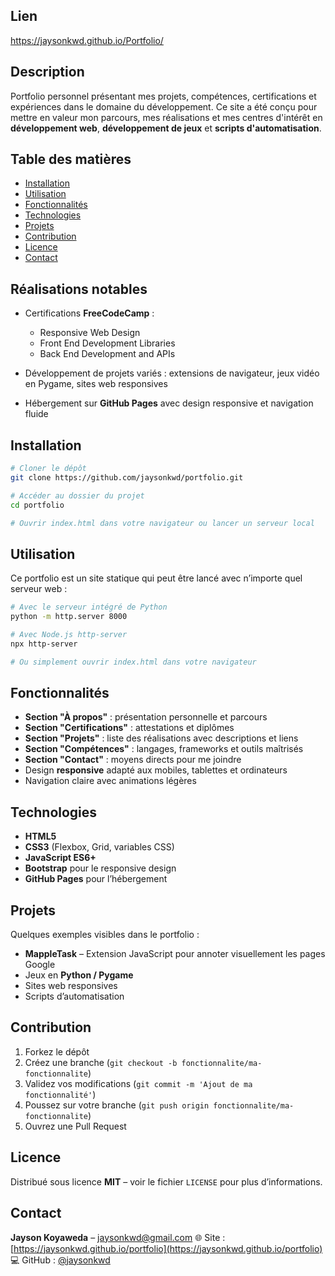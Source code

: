 ## Lien
https://jaysonkwd.github.io/Portfolio/

## Description

Portfolio personnel présentant mes projets, compétences, certifications et expériences dans le domaine du développement.
Ce site a été conçu pour mettre en valeur mon parcours, mes réalisations et mes centres d'intérêt en **développement web**, **développement de jeux** et **scripts d'automatisation**.

## Table des matières

* [Installation](#installation)
* [Utilisation](#utilisation)
* [Fonctionnalités](#fonctionnalités)
* [Technologies](#technologies)
* [Projets](#projets)
* [Contribution](#contribution)
* [Licence](#licence)
* [Contact](#contact)

## Réalisations notables

* Certifications **FreeCodeCamp** :

  * Responsive Web Design
  * Front End Development Libraries
  * Back End Development and APIs
* Développement de projets variés : extensions de navigateur, jeux vidéo en Pygame, sites web responsives
* Hébergement sur **GitHub Pages** avec design responsive et navigation fluide

## Installation

```bash
# Cloner le dépôt
git clone https://github.com/jaysonkwd/portfolio.git

# Accéder au dossier du projet
cd portfolio

# Ouvrir index.html dans votre navigateur ou lancer un serveur local
```

## Utilisation

Ce portfolio est un site statique qui peut être lancé avec n’importe quel serveur web :

```bash
# Avec le serveur intégré de Python
python -m http.server 8000

# Avec Node.js http-server
npx http-server

# Ou simplement ouvrir index.html dans votre navigateur
```

## Fonctionnalités

* **Section "À propos"** : présentation personnelle et parcours
* **Section "Certifications"** : attestations et diplômes
* **Section "Projets"** : liste des réalisations avec descriptions et liens
* **Section "Compétences"** : langages, frameworks et outils maîtrisés
* **Section "Contact"** : moyens directs pour me joindre
* Design **responsive** adapté aux mobiles, tablettes et ordinateurs
* Navigation claire avec animations légères

## Technologies

* **HTML5**
* **CSS3** (Flexbox, Grid, variables CSS)
* **JavaScript ES6+**
* **Bootstrap** pour le responsive design
* **GitHub Pages** pour l’hébergement

## Projets

Quelques exemples visibles dans le portfolio :

* **MappleTask** – Extension JavaScript pour annoter visuellement les pages Google
* Jeux en **Python / Pygame**
* Sites web responsives
* Scripts d’automatisation

## Contribution

1. Forkez le dépôt
2. Créez une branche (`git checkout -b fonctionnalite/ma-fonctionnalite`)
3. Validez vos modifications (`git commit -m 'Ajout de ma fonctionnalité'`)
4. Poussez sur votre branche (`git push origin fonctionnalite/ma-fonctionnalite`)
5. Ouvrez une Pull Request

## Licence

Distribué sous licence **MIT** – voir le fichier `LICENSE` pour plus d’informations.

## Contact

**Jayson Koyaweda** – [jaysonkwd@gmail.com](mailto:jaysonkwd@gmail.com)
🌐 Site : [https://jaysonkwd.github.io/portfolio](https://jaysonkwd.github.io/portfolio)
💻 GitHub : [@jaysonkwd](https://github.com/jaysonkwd)
